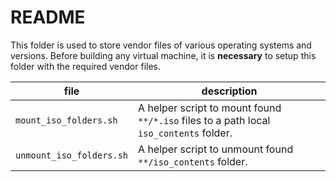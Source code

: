 # README
This folder is used to store vendor files of various operating systems and versions.
Before building any virtual machine, it is **necessary** to setup this folder with the required vendor files.

file | description
---|---
`mount_iso_folders.sh` | A helper script to mount found `**/*.iso` files to a path local `iso_contents` folder.
`unmount_iso_folders.sh` | A helper script to unmount found `**/iso_contents` folder.
